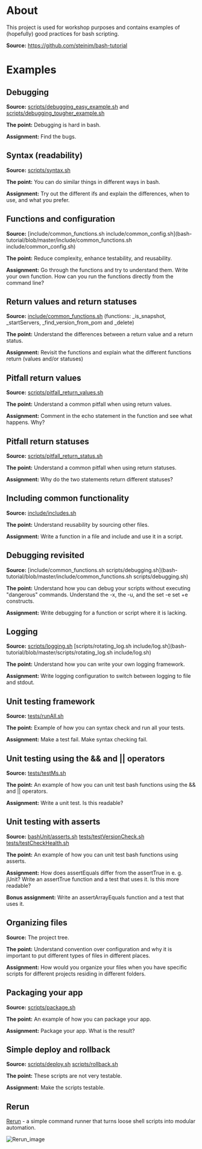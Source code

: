 # About

This project is used for workshop purposes and contains examples of (hopefully) good practices for bash scripting.

**Source:** https://github.com/steinim/bash-tutorial

# Examples

## Debugging

**Source:** [scripts/debugging\_easy\_example.sh](bash-tutorial/blob/master/scripts/debugging\_easy\_example.sh) and [scripts/debugging\_tougher\_example.sh](bash-tutorial/blob/master/scripts/debugging\_easy\_example.sh)

**The point:** Debugging is hard in bash.

**Assignment:** Find the bugs.

## Syntax (readability)

**Source:** [scripts/syntax.sh](bash-tutorial/blob/master/scripts/syntax.sh)

**The point:** You can do similar things in different ways in bash.

**Assignment:** Try out the different ifs and explain the differences, when to use, and what you prefer.

## Functions and configuration

**Source:** [include/common\_functions.sh include/common\_config.sh](bash-tutorial/blob/master/include/common\_functions.sh include/common\_config.sh)

**The point:** Reduce complexity, enhance testability, and reusability.

**Assignment:** Go through the functions and try to understand them. Write your own function. How can you run the functions directly from the command line?

## Return values and return statuses

**Source:** [include/common\_functions.sh](bash-tutorial/blob/master/include/common\_functions.sh) (functions: \_is\_snapshot, \_startServers, \_find\_version\_from\_pom and \_delete)

**The point:** Understand the differences between a return value and a return status.

**Assignment:** Revisit the functions and explain what the different functions return (values and/or statuses)

## Pitfall return values

**Source:** [scripts/pitfall\_return\_values.sh](bash-tutorial/blob/master/scripts/pitfall\_return\_values.sh)

**The point:** Understand a common pitfall when using return values.

**Assignment:** Comment in the echo statement in the function and see what happens. Why?

## Pitfall return statuses
**Source:** [scripts/pitfall\_return\_status.sh](bash-tutorial/blob/master/scripts/pitfall\_return\_status.sh)

**The point:** Understand a common pitfall when using return statuses.

**Assignment:** Why do the two statements return different statuses?

## Including common functionality

**Source:** [include/includes.sh](bash-tutorial/blob/master/include/includes.sh)

**The point:** Understand reusability by sourcing other files.

**Assignment:** Write a function in a file and include and use it in a script.

## Debugging revisited

**Source:** [include/common\_functions.sh scripts/debugging.sh](bash-tutorial/blob/master/include/common\_functions.sh scripts/debugging.sh)

**The point:** Understand how you can debug your scripts without executing "dangerous" commands. Understand the -x, the -u, and the set -e set +e constructs.

**Assignment:** Write debugging for a function or script where it is lacking.

## Logging

**Source:** [scripts/logging.sh](bash-tutorial/blob/master/scripts/logging.sh) [scripts/rotating\_log.sh include/log.sh](bash-tutorial/blob/master/scripts/rotating\_log.sh include/log.sh)

**The point:** Understand how you can write your own logging framework.

**Assignment:** Write logging configuration to switch between logging to file and stdout.

## Unit testing framework

**Source:** [tests/runAll.sh](bash-tutorial/blob/master/tests/runAll.sh)

**The point:** Example of how you can syntax check and run all your tests.

**Assignment:** Make a test fail. Make syntax checking fail.

## Unit testing using the && and || operators

**Source:** [tests/testMs.sh](bash-tutorial/blob/master/tests/testMs.sh)

**The point:** An example of how you can unit test bash functions using the && and || operators.

**Assignment:** Write a unit test. Is this readable?

## Unit testing with asserts

**Source:** [bashUnit/asserts.sh](bash-tutorial/blob/master/bashUnit/asserts.sh) [tests/testVersionCheck.sh](bash-tutorial/blob/master/tests/testVersionCheck.sh) [tests/testCheckHealth.sh](bash-tutorial/blob/master/tests/testCheckHealth.sh)

**The point:** An example of how you can unit test bash functions using asserts.

**Assignment:** How does assertEquals differ from the assertTrue in e. g. jUnit? Write an assertTrue function and a test that uses it. Is this more readable?

**Bonus assignment:** Write an assertArrayEquals function and a test that uses it.

## Organizing files

**Source:** The project tree.

**The point:** Understand convention over configuration and why it is important to put different types of files in different places.

**Assignment:** How would you organize your files when you have specific scripts for different projects residing in different folders.

## Packaging your app

**Source:** [scripts/package.sh](bash-tutorial/blob/master/scripts/package.sh)

**The point:** An example of how you can package your app.

**Assignment:** Package your app. What is the result?

## Simple deploy and rollback

**Source:** [scripts/deploy.sh](bash-tutorial/blob/master/scripts/deploy.sh) [scripts/rollback.sh](bash-tutorial/blob/master/scripts/rollback.sh)

**The point:** These scripts are not very testable.

**Assignment:** Make the scripts testable.

## Rerun

[Rerun](http://rerun.github.com/rerun/)  - a simple command runner that turns loose shell scripts into modular automation.

![Rerun_image](https://secure.gravatar.com/avatar/b81476b46e5e582d34a6db001a2ebb86?s=400&d=https://a248.e.akamai.net/assets.github.com%2Fimages%2Fgravatars%2Fgravatar-user-420.png)
